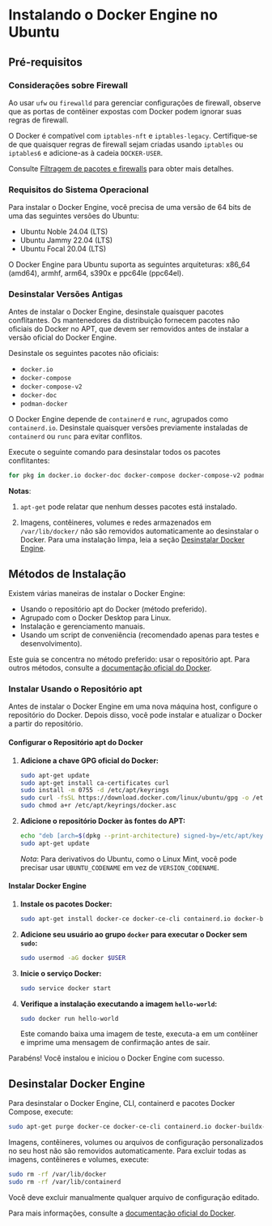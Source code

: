 # Instalando o Docker Engine no Ubuntu

## Pré-requisitos

### Considerações sobre Firewall

Ao usar `ufw` ou `firewalld` para gerenciar configurações de firewall, observe que as portas de contêiner expostas com Docker podem ignorar suas regras de firewall.

O Docker é compatível com `iptables-nft` e `iptables-legacy`. Certifique-se de que quaisquer regras de firewall sejam criadas usando `iptables` ou `iptables6` e adicione-as à cadeia `DOCKER-USER`.

Consulte [Filtragem de pacotes e firewalls](https://docs.docker.com/network/iptables/#docker-and-ip-filtering) para obter mais detalhes.

### Requisitos do Sistema Operacional

Para instalar o Docker Engine, você precisa de uma versão de 64 bits de uma das seguintes versões do Ubuntu:

- Ubuntu Noble 24.04 (LTS)
- Ubuntu Jammy 22.04 (LTS)
- Ubuntu Focal 20.04 (LTS)

O Docker Engine para Ubuntu suporta as seguintes arquiteturas: x86_64 (amd64), armhf, arm64, s390x e ppc64le (ppc64el).

### Desinstalar Versões Antigas

Antes de instalar o Docker Engine, desinstale quaisquer pacotes conflitantes. Os mantenedores da distribuição fornecem pacotes não oficiais do Docker no APT, que devem ser removidos antes de instalar a versão oficial do Docker Engine.

Desinstale os seguintes pacotes não oficiais:

- `docker.io`
- `docker-compose`
- `docker-compose-v2`
- `docker-doc`
- `podman-docker`

O Docker Engine depende de `containerd` e `runc`, agrupados como `containerd.io`. Desinstale quaisquer versões previamente instaladas de `containerd` ou `runc` para evitar conflitos.

Execute o seguinte comando para desinstalar todos os pacotes conflitantes:

```sh
for pkg in docker.io docker-doc docker-compose docker-compose-v2 podman-docker containerd runc; do sudo apt-get remove $pkg; done
```

**Notas**:

1. `apt-get` pode relatar que nenhum desses pacotes está instalado.

2. Imagens, contêineres, volumes e redes armazenados em `/var/lib/docker/` não são removidos automaticamente ao desinstalar o Docker. Para uma instalação limpa, leia a seção [Desinstalar Docker Engine](#desinstalar-docker-engine).

## Métodos de Instalação

Existem várias maneiras de instalar o Docker Engine:

- Usando o repositório apt do Docker (método preferido).
- Agrupado com o Docker Desktop para Linux.
- Instalação e gerenciamento manuais.
- Usando um script de conveniência (recomendado apenas para testes e desenvolvimento).

Este guia se concentra no método preferido: usar o repositório apt. Para outros métodos, consulte a [documentação oficial do Docker](https://docs.docker.com/engine/install).

### Instalar Usando o Repositório apt

Antes de instalar o Docker Engine em uma nova máquina host, configure o repositório do Docker. Depois disso, você pode instalar e atualizar o Docker a partir do repositório.

#### Configurar o Repositório apt do Docker

1. **Adicione a chave GPG oficial do Docker:**

    ```sh
    sudo apt-get update
    sudo apt-get install ca-certificates curl
    sudo install -m 0755 -d /etc/apt/keyrings
    sudo curl -fsSL https://download.docker.com/linux/ubuntu/gpg -o /etc/apt/keyrings/docker.asc
    sudo chmod a+r /etc/apt/keyrings/docker.asc
    ```

2. **Adicione o repositório Docker às fontes do APT:**

    ```sh
    echo "deb [arch=$(dpkg --print-architecture) signed-by=/etc/apt/keyrings/docker.asc] https://download.docker.com/linux/ubuntu $(. /etc/os-release && echo "$VERSION_CODENAME") stable" | sudo tee /etc/apt/sources.list.d/docker.list > /dev/null
    sudo apt-get update
    ```

    *Nota*: Para derivativos do Ubuntu, como o Linux Mint, você pode precisar usar `UBUNTU_CODENAME` em vez de `VERSION_CODENAME`.

#### Instalar Docker Engine

1. **Instale os pacotes Docker:**

    ```sh
    sudo apt-get install docker-ce docker-ce-cli containerd.io docker-buildx-plugin docker-compose-plugin
    ```

2. **Adicione seu usuário ao grupo `docker` para executar o Docker sem `sudo`:**

    ```sh
    sudo usermod -aG docker $USER
    ```

3. **Inicie o serviço Docker:**

    ```sh
    sudo service docker start
    ```

4. **Verifique a instalação executando a imagem `hello-world`:**

    ```sh
    sudo docker run hello-world
    ```

    Este comando baixa uma imagem de teste, executa-a em um contêiner e imprime uma mensagem de confirmação antes de sair.

Parabéns! Você instalou e iniciou o Docker Engine com sucesso.

## Desinstalar Docker Engine

Para desinstalar o Docker Engine, CLI, containerd e pacotes Docker Compose, execute:

```sh
sudo apt-get purge docker-ce docker-ce-cli containerd.io docker-buildx-plugin docker-compose-plugin docker-ce-rootless-extras
```

Imagens, contêineres, volumes ou arquivos de configuração personalizados no seu host não são removidos automaticamente. Para excluir todas as imagens, contêineres e volumes, execute:

```sh
sudo rm -rf /var/lib/docker
sudo rm -rf /var/lib/containerd
```

Você deve excluir manualmente qualquer arquivo de configuração editado.

Para mais informações, consulte a [documentação oficial do Docker](https://docs.docker.com/engine/install).
